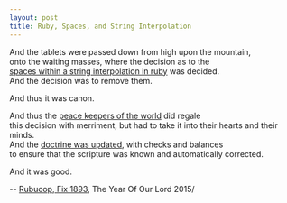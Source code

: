 ```yaml
---
layout: post
title: Ruby, Spaces, and String Interpolation
---
```


And the tablets were passed down from high upon the mountain, <br>
onto the waiting masses, where the decision as to the <br>
[spaces within a string interpolation in ruby](https://github.com/bbatsov/ruby-style-guide/pull/429) was decided. <br>
And the decision was to remove them. <br>

And thus it was canon. 

And thus the [peace keepers of the world](https://github.com/bbatsov/rubocop/issues/1836) did regale<br> 
this decision with merriment, but had to take it into their hearts and their minds. <br>
And the [doctrine was updated](https://github.com/bbatsov/rubocop/pull/1893), with checks and balances <br>
to ensure that the scripture was known and automatically corrected. <br>

And it was good. 

  -- [Rubucop, Fix 1893](https://github.com/bbatsov/rubocop/pull/1893), The Year Of Our Lord 2015/
